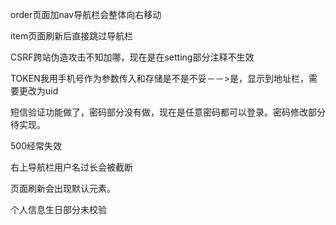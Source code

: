 order页面加nav导航栏会整体向右移动

item页面刷新后直接跳过导航栏

CSRF跨站伪造攻击不知加哪，现在是在setting部分注释不生效

TOKEN我用手机号作为参数传入和存储是不是不妥－－>是，显示到地址栏，需要更改为uid

短信验证功能做了，密码部分没有做，现在是任意密码都可以登录。密码修改部分待实现。

500经常失效

右上导航栏用户名过长会被截断

页面刷新会出现默认元素。

个人信息生日部分未校验